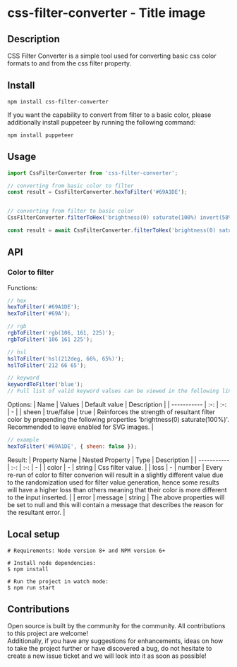 # css-filter-converter - Title image

## Description

CSS Filter Converter is a simple tool used for converting basic css color formats to and from the css filter property.

## Install

```
npm install css-filter-converter
```

If you want the capability to convert from filter to a basic color, please additionally install puppeteer by running the following command:

```
npm install puppeteer
```

## Usage

```js
import CssFilterConverter from 'css-filter-converter';

// converting from basic color to filter
const result = CssFilterConverter.hexToFilter('#69A1DE');


// converting from filter to basic color
CssFilterConverter.filterToHex('brightness(0) saturate(100%) invert(58%) sepia(55%) saturate(365%) hue-rotate(171deg) brightness(93%) contrast(98%)').then((result) => result);

const result = await CssFilterConverter.filterToHex('brightness(0) saturate(100%) invert(58%) sepia(55%) saturate(365%) hue-rotate(171deg) brightness(93%) contrast(98%)');

```

## API

### Color to filter

Functions:
```js
// hex
hexToFilter('#69A1DE');
hexToFilter('#69A');

// rgb
rgbToFilter('rgb(106, 161, 225)');
rgbToFilter('106 161 225');

// hsl
hslToFilter('hsl(212deg, 66%, 65%)');
hslToFilter('212 66 65');

// keyword
keywordToFilter('blue');
// Full list of valid keyword values can be viewed in the following link: https://github.com/colorjs/color-name/blob/master/index.js 
```

Options:
| Name | Values | Default value | Description |
| ----------- | :-: | :-: | - |
| sheen  |  true/false | true  | Reinforces the strength of resultant filter color by prepending the following properties 'brightness(0) saturate(100%)'. Recommended to leave enabled for SVG images. |

```js
// example
hexToFilter('#69A1DE', { sheen: false });
```
Result:
| Property Name | Nested Property | Type | Description |
| ----------- | :-:  | :-:  | - |
| color | - |  string  | Css filter value.  |
| loss | - | number  | Every re-run of color to filter converion will result in a slightly different value due to the randomization used for filter value generation, hence some results will have a higher loss than others meaning that their color is more different to the input inserted.    |
| error | message | string  | The above properties will be set to null and this will contain a message that describes the reason for the resultant error.   |

## Local setup

```
# Requirements: Node version 8+ and NPM version 6+

# Install node dependencies:
$ npm install

# Run the project in watch mode:
$ npm run start
```

## Contributions

Open source is built by the community for the community. All contributions to this project are welcome!
<br> Additionally, if you have any suggestions for enhancements, ideas on how to take the project further or have discovered a bug, do not hesitate to create a new issue ticket and we will look into it as soon as possible!

